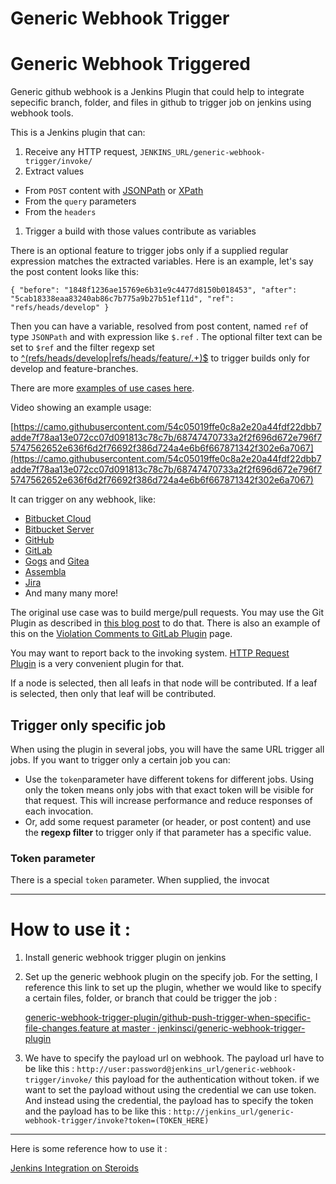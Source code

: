 # Generic Webhook Trigger

# Generic Webhook Triggered

Generic github webhook is a Jenkins Plugin that could help to integrate sepecific branch, folder, and files in github to trigger job on jenkins using webhook tools. 

This is a Jenkins plugin that can:

1. Receive any HTTP request, `JENKINS_URL/generic-webhook-trigger/invoke/`
2. Extract values
- From `POST` content with [JSONPath](https://github.com/json-path/JsonPath) or [XPath](https://www.w3schools.com/xml/xpath_syntax.asp)
- From the `query` parameters
- From the `headers`
1. Trigger a build with those values contribute as variables

There is an optional feature to trigger jobs only if a supplied regular expression matches the extracted variables. Here is an example, let's say the post content looks like this:

`{
  "before": "1848f1236ae15769e6b31e9c4477d8150b018453",
  "after": "5cab18338eaa83240ab86c7b775a9b27b51ef11d",
  "ref": "refs/heads/develop"
}`

Then you can have a variable, resolved from post content, named `ref` of type `JSONPath` and with expression like `$.ref` . The optional filter text can be set to `$ref` and the filter regexp set to [^(refs/heads/develop|refs/heads/feature/.+)$](https://jex.im/regulex/#!embed=false&flags=&re=%5E(refs%2Fheads%2Fdevelop%7Crefs%2Fheads%2Ffeature%2F.%2B)%24) to trigger builds only for develop and feature-branches.

There are more [examples of use cases here](https://github.com/jenkinsci/generic-webhook-trigger-plugin/blob/master/src/test/resources/org/jenkinsci/plugins/gwt/bdd).

Video showing an example usage:

[https://camo.githubusercontent.com/54c05019ffe0c8a2e20a44fdf22dbb7adde7f78aa13e072cc07d091813c78c7b/68747470733a2f2f696d672e796f75747562652e636f6d2f76692f386d724a4e6b6f667871342f302e6a7067](https://camo.githubusercontent.com/54c05019ffe0c8a2e20a44fdf22dbb7adde7f78aa13e072cc07d091813c78c7b/68747470733a2f2f696d672e796f75747562652e636f6d2f76692f386d724a4e6b6f667871342f302e6a7067)

It can trigger on any webhook, like:

- [Bitbucket Cloud](https://confluence.atlassian.com/bitbucket/manage-webhooks-735643732.html)
- [Bitbucket Server](https://confluence.atlassian.com/bitbucketserver/managing-webhooks-in-bitbucket-server-938025878.html)
- [GitHub](https://developer.github.com/webhooks/)
- [GitLab](https://docs.gitlab.com/ce/user/project/integrations/webhooks.html)
- [Gogs](https://gogs.io/docs/features/webhook) and [Gitea](https://docs.gitea.io/en-us/webhooks/)
- [Assembla](https://blog.assembla.com/AssemblaBlog/tabid/12618/bid/107614/Assembla-Bigplans-Integration-How-To.aspx)
- [Jira](https://developer.atlassian.com/server/jira/platform/webhooks/)
- And many many more!

The original use case was to build merge/pull requests. You may use the Git Plugin as described in [this blog post](http://bjurr.com/continuous-integration-with-gitlab-and-jenkins/) to do that. There is also an example of this on the [Violation Comments to GitLab Plugin](https://wiki.jenkins-ci.org/display/JENKINS/Violation+Comments+to+GitLab+Plugin) page.

You may want to report back to the invoking system. [HTTP Request Plugin](https://wiki.jenkins-ci.org/display/JENKINS/HTTP+Request+Plugin) is a very convenient plugin for that.

If a node is selected, then all leafs in that node will be contributed. If a leaf is selected, then only that leaf will be contributed.

## **Trigger only specific job**

When using the plugin in several jobs, you will have the same URL trigger all jobs. If you want to trigger only a certain job you can:

- Use the `token`parameter have different tokens for different jobs. Using only the token means only jobs with that exact token will be visible for that request. This will increase performance and reduce responses of each invocation.
- Or, add some request parameter (or header, or post content) and use the **regexp filter** to trigger only if that parameter has a specific value.

### **Token parameter**

There is a special `token` parameter. When supplied, the invocat

---

# How to use it :

1. Install generic  webhook trigger plugin on jenkins
2. Set up the generic webhook plugin on the specify job. For the setting, I reference this link to set up the plugin, whether we would like to specify a certain files, folder, or branch that could be trigger the job : 
    
    [generic-webhook-trigger-plugin/github-push-trigger-when-specific-file-changes.feature at master · jenkinsci/generic-webhook-trigger-plugin](https://github.com/jenkinsci/generic-webhook-trigger-plugin/blob/master/src/test/resources/org/jenkinsci/plugins/gwt/bdd/github/github-push-trigger-when-specific-file-changes.feature)
    
3. We have to specify the payload url on webhook. The payload url have to be like this : `http://user:password@jenkins_url/generic-webhook-trigger/invoke/` this payload for the authentication without token. if we want to set the payload without using the credential we can use token. And instead using the credential, the payload has to specify the token and the payload has to be like this : `http://jenkins_url/generic-webhook-trigger/invoke?token=(TOKEN_HERE)`

---

Here is some reference how to use it :

[Jenkins Integration on Steroids](https://bjurr.com/jenkins-integration-on-steroids/)
